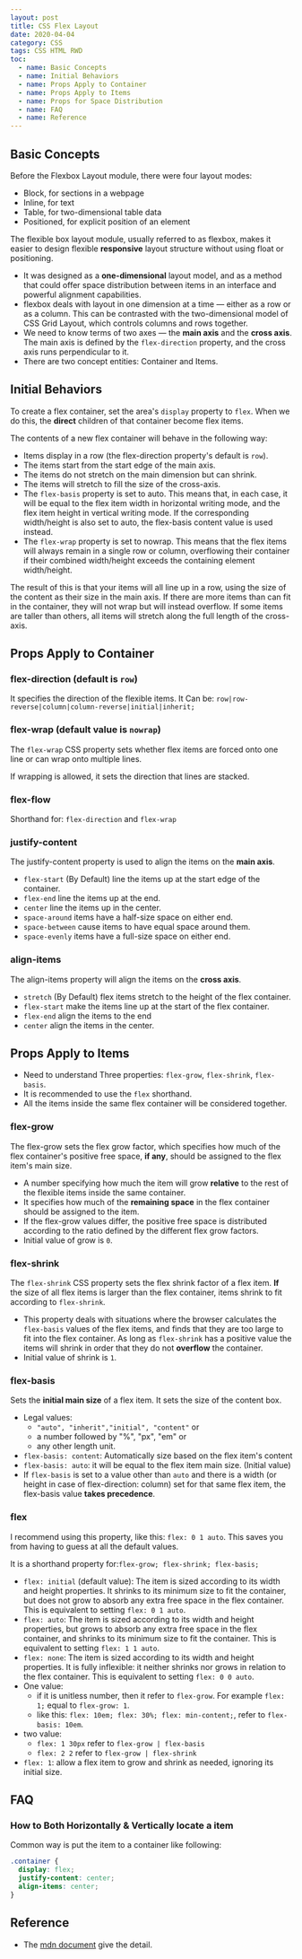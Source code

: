 ```yaml
---
layout: post
title: CSS Flex Layout
date: 2020-04-04
category: CSS
tags: CSS HTML RWD
toc: 
  - name: Basic Concepts
  - name: Initial Behaviors
  - name: Props Apply to Container
  - name: Props Apply to Items
  - name: Props for Space Distribution
  - name: FAQ
  - name: Reference
---
```


## Basic Concepts 

Before the Flexbox Layout module, there were four layout modes:
- Block, for sections in a webpage
- Inline, for text
- Table, for two-dimensional table data
- Positioned, for explicit position of an element

The flexible box layout module, usually referred to as flexbox,  makes it easier to design flexible **responsive** layout structure without using float or positioning. 
- It was designed as a **one-dimensional** layout model, and as a method that could offer space distribution between items in an interface and powerful alignment capabilities. 
- flexbox deals with layout in one dimension at a time — either as a row or as a column. This can be contrasted with the two-dimensional model of CSS Grid Layout, which controls columns and rows together.
- We need to know terms of two axes — the **main axis** and the **cross axis**. The main axis is defined by the `flex-direction` property, and the cross axis runs perpendicular to it.
- There are two concept entities: Container and Items.

## Initial Behaviors

To create a flex container, set the area's `display` property to `flex`. When we do this, the **direct** children of that container become flex items.

The contents of a new flex container will behave in the following way:

- Items display in a row (the flex-direction property's default is `row`).
- The items start from the start edge of the main axis.
- The items do not stretch on the main dimension but can shrink.
- The items will stretch to fill the size of the cross-axis.
- The `flex-basis` property is set to auto. This means that, in each case, it will be equal to the flex item width in horizontal writing mode, and the flex item height in vertical writing mode. If the corresponding width/height is also set to auto, the flex-basis content value is used instead.
- The `flex-wrap` property is set to nowrap. This means that the flex items will always remain in a single row or column, overflowing their container if their combined width/height exceeds the containing element width/height.

The result of this is that your items will all line up in a row, using the size of the content as their size in the main axis. If there are more items than can fit in the container, they will not wrap but will instead overflow. If some items are taller than others, all items will stretch along the full length of the cross-axis.

## Props Apply to Container

### flex-direction (default is `row`)
It specifies the direction of the flexible items.
It Can be: `row|row-reverse|column|column-reverse|initial|inherit;`

### flex-wrap (default value is `nowrap`)
The `flex-wrap` CSS property sets whether flex items are forced onto one line or can wrap onto multiple lines. 

If wrapping is allowed, it sets the direction that lines are stacked.

### flex-flow
Shorthand for: `flex-direction` and `flex-wrap`

### justify-content

The justify-content property is used to align the items on the **main axis**. 

- `flex-start` (By Default) line the items up at the start edge of the container.
- `flex-end` line the items up at the end.
- `center` line the items up in the center.
- `space-around` items have a half-size space on either end.
- `space-between` cause items to have equal space around them.
- `space-evenly` items have a full-size space on either end.

### align-items

The align-items property will align the items on the **cross axis**.

- `stretch` (By Default) flex items stretch to the height of the flex container. 
- `flex-start` make the items line up at the start of the flex container.
- `flex-end` align the items to the end
- `center` align the items in the center.

## Props Apply to Items

- Need to understand Three properties: `flex-grow`, `flex-shrink`, `flex-basis`. 
- It is recommended to use the `flex` shorthand.
- All the items inside the same flex container will be considered together.

### flex-grow	

The flex-grow sets the flex grow factor, which specifies how much of the flex container's positive free space, **if any**, should be assigned to the flex item's main size.

- A number specifying how much the item will grow **relative** to the rest of the flexible items inside the same container.
- It specifies how much of the **remaining space** in the flex container should be assigned to the item.
- If the flex-grow values differ, the positive free space is distributed according to the ratio defined by the different flex grow factors.
- Initial value	of grow is `0`. 

### flex-shrink	

The `flex-shrink` CSS property sets the flex shrink factor of a flex item. **If** the size of all flex items is larger than the flex container, items shrink to fit according to `flex-shrink`.

- This property deals with situations where the browser calculates the `flex-basis` values of the flex items, and finds that they are too large to fit into the flex container. As long as `flex-shrink` has a positive value the items will shrink in order that they do not **overflow** the container.
- Initial value	of shrink is `1`.

### flex-basis	

Sets the **initial main size** of a flex item. It sets the size of the content box.

- Legal values: 
  - `"auto", "inherit","initial", "content"` or 
  - a number followed by "%", "px", "em" or 
  - any other length unit.
- `flex-basis: content`: Automatically size based on the flex item's content
- `flex-basis: auto`: it will be equal to the flex item main size. (Initial value)
- If `flex-basis` is set to a value other than `auto` and there is a width (or height in case of flex-direction: column) set for that same flex item, the flex-basis value **takes precedence**.

### flex

I recommend using this property, like this: `flex: 0 1 auto`. This saves you from having to guess at all the default values.

It is a shorthand property for:`flex-grow; flex-shrink; flex-basis;`

- `flex: initial` (default value): 
The item is sized according to its width and height properties. It shrinks to its minimum size to fit the container, but does not grow to absorb any extra free space in the flex container. This is equivalent to setting `flex: 0 1 auto`.
- `flex: auto`: 
The item is sized according to its width and height properties, but grows to absorb any extra free space in the flex container, and shrinks to its minimum size to fit the container. This is equivalent to setting `flex: 1 1 auto`.
- `flex: none`: 
The item is sized according to its width and height properties. It is fully inflexible: it neither shrinks nor grows in relation to the flex container. This is equivalent to setting `flex: 0 0 auto`.
- One value: 
  - if it is unitless number, then it refer to `flex-grow`. For example `flex: 1;` equal to `flex-grow: 1`.
  - like this: `flex: 10em; flex: 30%; flex: min-content;`, refer to `flex-basis: 10em`.
- two value:
  - `flex: 1 30px` refer to `flex-grow | flex-basis`
  - `flex: 2 2` refer to `flex-grow | flex-shrink`
- `flex: 1`: allow a flex item to grow and shrink as needed, ignoring its initial size.

## FAQ

### How to Both Horizontally & Vertically locate a item

Common way is put the item to a container like following:
```css
.container {
  display: flex;
  justify-content: center;
  align-items: center;
}
```

## Reference

- The [mdn document](https://developer.mozilla.org/en-US/docs/Web/CSS/CSS_flexible_box_layout/Basic_concepts_of_flexbox) give the detail.


